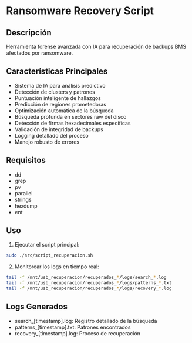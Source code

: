 # Ransomware Recovery Script

## Descripción
Herramienta forense avanzada con IA para recuperación de backups BMS afectados por ransomware.

## Características Principales
- Sistema de IA para análisis predictivo
- Detección de clusters y patrones
- Puntuación inteligente de hallazgos
- Predicción de regiones prometedoras
- Optimización automática de la búsqueda
- Búsqueda profunda en sectores raw del disco
- Detección de firmas hexadecimales específicas
- Validación de integridad de backups
- Logging detallado del proceso
- Manejo robusto de errores

## Requisitos
- dd
- grep
- pv
- parallel
- strings
- hexdump
- ent

## Uso

1. Ejecutar el script principal:
```bash
sudo ./src/script_recuperacion.sh
```

2. Monitorear los logs en tiempo real:
```bash
tail -f /mnt/usb_recuperacion/recuperados_*/logs/search_*.log
tail -f /mnt/usb_recuperacion/recuperados_*/logs/patterns_*.txt
tail -f /mnt/usb_recuperacion/recuperados_*/logs/recovery_*.log
```

## Logs Generados
- search_[timestamp].log: Registro detallado de la búsqueda
- patterns_[timestamp].txt: Patrones encontrados
- recovery_[timestamp].log: Proceso de recuperación
